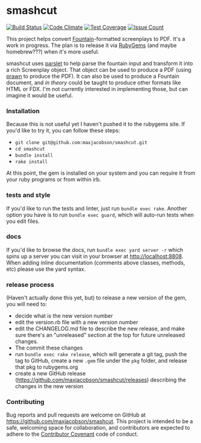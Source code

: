 # smashcut

[![Build Status](https://travis-ci.org/maxjacobson/smashcut.svg?branch=master)](https://travis-ci.org/maxjacobson/smashcut)
[![Code Climate](https://codeclimate.com/github/maxjacobson/smashcut/badges/gpa.svg)](https://codeclimate.com/github/maxjacobson/smashcut)
[![Test Coverage](https://codeclimate.com/github/maxjacobson/smashcut/badges/coverage.svg)](https://codeclimate.com/github/maxjacobson/smashcut/coverage)
[![Issue Count](https://codeclimate.com/github/maxjacobson/smashcut/badges/issue_count.svg)](https://codeclimate.com/github/maxjacobson/smashcut)

This project helps convert [Fountain](http://fountain.io/syntax)-formatted
screenplays to PDF. It's a work in progress. The plan is to release it via
[RubyGems](http://rubygems.org) (and maybe homebrew???) when it's more useful.

smashcut uses [parslet](https://github.com/kschiess/parslet) to help parse the
fountain input and transform it into a rich Screenplay object. That object can
be used to produce a PDF (using [prawn](https://github.com/prawnpdf/prawn/) to
produce the PDF). It can also be used to produce a Fountain document, and *in
theory* could be taught to produce other formats like HTML or FDX. I'm not
currently interested in implementing those, but can imagine it would be useful.

### Installation

Because this is not useful yet I haven't pushed it to the rubygems site. If
you'd like to try it, you can follow these steps:

* `git clone git@github.com:maxjacobson/smashcut.git`
* `cd smashcut`
* `bundle install`
* `rake install`

At this point, the gem is installed on your system and you can require it from
your ruby programs or from within irb.

### tests and style

If you'd like to run the tests and linter, just run `bundle exec rake`. Another
option you have is to run `bundle exec guard`, which will auto-run tests when
you edit files.

### docs

If you'd like to browse the docs, run `bundle exec yard server -r` which spins
up a server you can visit in your browser at <http://localhost:8808>. When
adding inline documentation (comments above classes, methods, etc) please use
the yard syntax.

### release process

(Haven't actually done this yet, but) to release a new version of the gem, you
will need to:

* decide what is the new version number
* edit the version.rb file with a new version number
* edit the CHANGELOG.md file to describe the new release, and make sure there's
  an "unreleased" section at the top for future unreleased changes.
* The commit these changes
* run `bundle exec rake release`, which will generate a git tag, push the tag to
  GitHub, create a new `.gem` file under the `pkg` folder, and release that pkg
  to rubygems.org
* create a new GitHub release
  (<https://github.com/maxjacobson/smashcut/releases>) describing the changes in
  the new version

### Contributing

Bug reports and pull requests are welcome on GitHub at
<https://github.com/maxjacobson/smashcut>. This project is intended to be a
safe, welcoming space for collaboration, and contributors are expected to
adhere to the [Contributor Covenant](http://contributor-covenant.org) code of
conduct.
